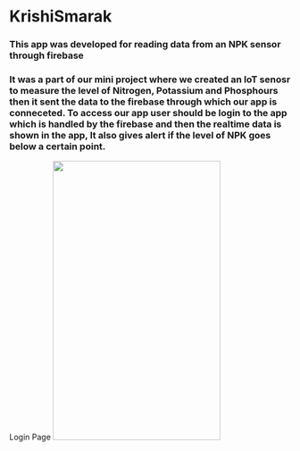 # KrishiSmarak
### This app was developed for reading data from an NPK sensor through firebase
### It was a part of our mini project where we created an IoT senosr to measure the level of Nitrogen, Potassium and Phosphours then it sent the data to the firebase through which our app is conneceted. To access our app user should be login to the app which is handled by the firebase and then the realtime data is shown in the app, It also gives alert if the level of NPK goes below a certain point.

Login Page
<img src = "https://github.com/ArijitRoy22/Mini_Project/assets/102459834/f44d39f6-0202-4d86-b60c-a6c8fc0a0da6" width="300" height="500"/>
